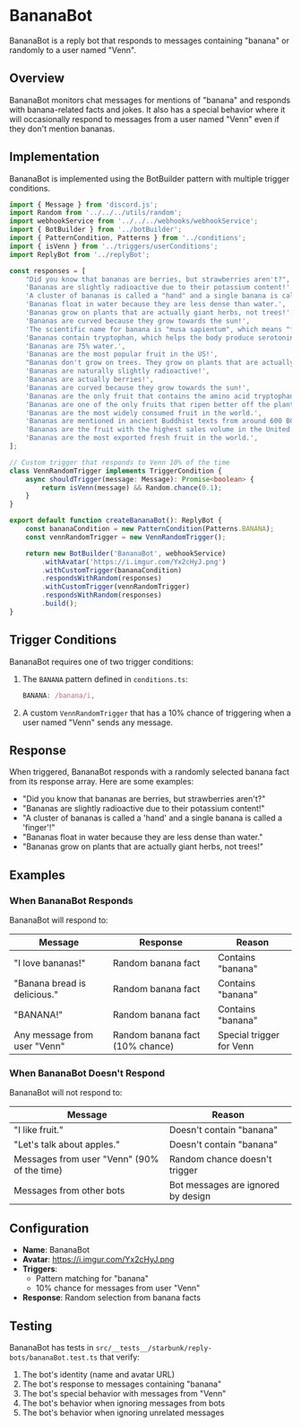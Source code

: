# BananaBot

BananaBot is a reply bot that responds to messages containing "banana" or randomly to a user named "Venn".

## Overview

BananaBot monitors chat messages for mentions of "banana" and responds with banana-related facts and jokes. It also has a special behavior where it will occasionally respond to messages from a user named "Venn" even if they don't mention bananas.

## Implementation

BananaBot is implemented using the BotBuilder pattern with multiple trigger conditions.

```typescript
import { Message } from 'discord.js';
import Random from '../../../utils/random';
import webhookService from '../../../webhooks/webhookService';
import { BotBuilder } from '../botBuilder';
import { PatternCondition, Patterns } from '../conditions';
import { isVenn } from '../triggers/userConditions';
import ReplyBot from '../replyBot';

const responses = [
	"Did you know that bananas are berries, but strawberries aren't?",
	'Bananas are slightly radioactive due to their potassium content!',
	'A cluster of bananas is called a "hand" and a single banana is called a "finger"!',
	'Bananas float in water because they are less dense than water.',
	'Bananas grow on plants that are actually giant herbs, not trees!',
	'Bananas are curved because they grow towards the sun!',
	'The scientific name for banana is "musa sapientum", which means "fruit of the wise men".',
	'Bananas contain tryptophan, which helps the body produce serotonin!',
	'Bananas are 75% water.',
	'Bananas are the most popular fruit in the US!',
	"Bananas don't grow on trees. They grow on plants that are actually giant herbs!",
	'Bananas are naturally slightly radioactive!',
	'Bananas are actually berries!',
	'Bananas are curved because they grow towards the sun!',
	'Bananas are the only fruit that contains the amino acid tryptophan and vitamin B6 that together help the body produce serotonin.',
	'Bananas are one of the only fruits that ripen better off the plant than on it.',
	'Bananas are the most widely consumed fruit in the world.',
	'Bananas are mentioned in ancient Buddhist texts from around 600 BC.',
	'Bananas are the fruit with the highest sales volume in the United States.',
	'Bananas are the most exported fresh fruit in the world.',
];

// Custom trigger that responds to Venn 10% of the time
class VennRandomTrigger implements TriggerCondition {
	async shouldTrigger(message: Message): Promise<boolean> {
		return isVenn(message) && Random.chance(0.1);
	}
}

export default function createBananaBot(): ReplyBot {
	const bananaCondition = new PatternCondition(Patterns.BANANA);
	const vennRandomTrigger = new VennRandomTrigger();

	return new BotBuilder('BananaBot', webhookService)
		.withAvatar('https://i.imgur.com/Yx2cHyJ.png')
		.withCustomTrigger(bananaCondition)
		.respondsWithRandom(responses)
		.withCustomTrigger(vennRandomTrigger)
		.respondsWithRandom(responses)
		.build();
}
```

## Trigger Conditions

BananaBot requires one of two trigger conditions:

1. The `BANANA` pattern defined in `conditions.ts`:

    ```typescript
    BANANA: /banana/i,
    ```

2. A custom `VennRandomTrigger` that has a 10% chance of triggering when a user named "Venn" sends any message.

## Response

When triggered, BananaBot responds with a randomly selected banana fact from its response array. Here are some examples:

- "Did you know that bananas are berries, but strawberries aren't?"
- "Bananas are slightly radioactive due to their potassium content!"
- "A cluster of bananas is called a 'hand' and a single banana is called a 'finger'!"
- "Bananas float in water because they are less dense than water."
- "Bananas grow on plants that are actually giant herbs, not trees!"

## Examples

### When BananaBot Responds

BananaBot will respond to:

| Message                      | Response                        | Reason                   |
| ---------------------------- | ------------------------------- | ------------------------ |
| "I love bananas!"            | Random banana fact              | Contains "banana"        |
| "Banana bread is delicious." | Random banana fact              | Contains "banana"        |
| "BANANA!"                    | Random banana fact              | Contains "banana"        |
| Any message from user "Venn" | Random banana fact (10% chance) | Special trigger for Venn |

### When BananaBot Doesn't Respond

BananaBot will not respond to:

| Message                                     | Reason                             |
| ------------------------------------------- | ---------------------------------- |
| "I like fruit."                             | Doesn't contain "banana"           |
| "Let's talk about apples."                  | Doesn't contain "banana"           |
| Messages from user "Venn" (90% of the time) | Random chance doesn't trigger      |
| Messages from other bots                    | Bot messages are ignored by design |

## Configuration

- **Name**: BananaBot
- **Avatar**: https://i.imgur.com/Yx2cHyJ.png
- **Triggers**:
    - Pattern matching for "banana"
    - 10% chance for messages from user "Venn"
- **Response**: Random selection from banana facts

## Testing

BananaBot has tests in `src/__tests__/starbunk/reply-bots/bananaBot.test.ts` that verify:

1. The bot's identity (name and avatar URL)
2. The bot's response to messages containing "banana"
3. The bot's special behavior with messages from "Venn"
4. The bot's behavior when ignoring messages from bots
5. The bot's behavior when ignoring unrelated messages
